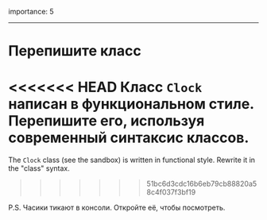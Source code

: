 importance: 5

---

# Перепишите класс

<<<<<<< HEAD
Класс `Clock` написан в функциональном стиле. Перепишите его, используя современный синтаксис классов.
=======
The `Clock` class (see the sandbox) is written in functional style. Rewrite it in the "class" syntax.
>>>>>>> 51bc6d3cdc16b6eb79cb88820a58c4f037f3bf19

P.S. Часики тикают в консоли. Откройте её, чтобы посмотреть.

